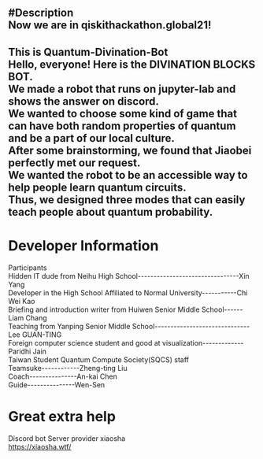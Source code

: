#Description  
Now we are in qiskithackathon.global21!   
 ---------------  
This is Quantum-Divination-Bot  
Hello, everyone! Here is the DIVINATION BLOCKS BOT.  
We made a robot that runs on jupyter-lab and shows the answer on discord.  
We wanted to choose some kind of game that can have both random properties of quantum and be a part of our local culture.  
After some brainstorming, we found that Jiaobei perfectly met our request.  
We wanted the robot to be an accessible way to help people learn quantum circuits.  
Thus, we designed three modes that can easily teach people about quantum probability.  
 ---------------  
# Developer Information  
Participants  
Hidden IT dude from Neihu High School--------------------------------Xin Yang  
Developer in the High School Affiliated to Normal University-----------Chi Wei Kao  
Briefing and introduction writer from Huiwen Senior Middle School------Liam Chang  
Teaching from Yanping Senior Middle School------------------------------Lee GUAN-TING  
Foreign computer science student and good at visualization-------------Paridhi Jain  
Taiwan Student Quantum Compute Society(SQCS) staff  
Teamsuke------------Zheng-ting Liu  
Coach---------------An-kai Chen  
Guide---------------Wen-Sen  
 # Great extra help  
Discord bot Server provider xiaosha   
https://xiaosha.wtf/
